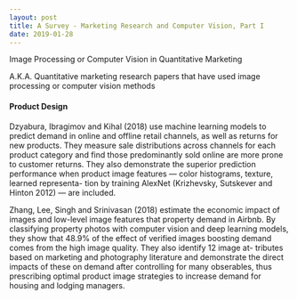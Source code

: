 ```yaml
---
layout: post
title: A Survey - Marketing Research and Computer Vision, Part I
date: 2019-01-28
---
```



Image Processing or Computer Vision in Quantitative Marketing

A.K.A. Quantitative marketing research papers that have used image processing or computer vision methods

<h4>Product Design</h4>

Dzyabura, Ibragimov and Kihal (2018) use machine learning models to predict demand in online and offline retail channels, as well as returns for new products. They measure sale distributions across channels for each product category and find those predominantly sold online are more prone to customer returns. They also demonstrate the superior prediction performance when product image features — color histograms, texture, learned representa- tion by training AlexNet (Krizhevsky, Sutskever and Hinton 2012) — are included.

Zhang, Lee, Singh and Srinivasan (2018) estimate the economic impact of images and low-level image features that property demand in Airbnb. By classifying property photos with computer vision and deep learning models, they show that 48.9% of the effect of verified images boosting demand comes from the high image quality. They also identify 12 image at- tributes based on marketing and photography literature and demonstrate the direct impacts of these on demand after controlling for many obserables, thus prescribing optimal product image strategies to increase demand for housing and lodging managers.
